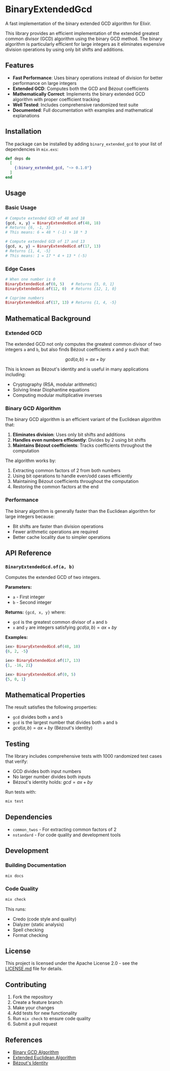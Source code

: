 # BinaryExtendedGcd

A fast implementation of the binary extended GCD algorithm for Elixir.

This library provides an efficient implementation of the extended greatest common divisor (GCD) algorithm using the binary GCD method. The binary algorithm is particularly efficient for large integers as it eliminates expensive division operations by using only bit shifts and additions.

## Features

- **Fast Performance**: Uses binary operations instead of division for better performance on large integers
- **Extended GCD**: Computes both the GCD and Bézout coefficients
- **Mathematically Correct**: Implements the binary extended GCD algorithm with proper coefficient tracking
- **Well Tested**: Includes comprehensive randomized test suite
- **Documented**: Full documentation with examples and mathematical explanations

## Installation

The package can be installed
by adding `binary_extended_gcd` to your list of dependencies in `mix.exs`:

```elixir
def deps do
  [
    {:binary_extended_gcd, "~> 0.1.0"}
  ]
end
```

## Usage

### Basic Usage

```elixir
# Compute extended GCD of 48 and 18
{gcd, x, y} = BinaryExtendedGcd.of(48, 18)
# Returns {6, -1, 3}
# This means: 6 = 48 * (-1) + 18 * 3

# Compute extended GCD of 17 and 13
{gcd, x, y} = BinaryExtendedGcd.of(17, 13)
# Returns {1, 4, -5}
# This means: 1 = 17 * 4 + 13 * (-5)
```

### Edge Cases

```elixir
# When one number is 0
BinaryExtendedGcd.of(0, 5)   # Returns {5, 0, 1}
BinaryExtendedGcd.of(12, 0)  # Returns {12, 1, 0}

# Coprime numbers
BinaryExtendedGcd.of(17, 13) # Returns {1, 4, -5}
```

## Mathematical Background

### Extended GCD

The extended GCD not only computes the greatest common divisor of two integers `a` and `b`, but also finds Bézout coefficients $x$ and $y$ such that:

$$gcd(a, b) = ax + by$$

This is known as Bézout's identity and is useful in many applications including:
- Cryptography (RSA, modular arithmetic)
- Solving linear Diophantine equations
- Computing modular multiplicative inverses

### Binary GCD Algorithm

The binary GCD algorithm is an efficient variant of the Euclidean algorithm that:

1. **Eliminates division**: Uses only bit shifts and additions
2. **Handles even numbers efficiently**: Divides by 2 using bit shifts
3. **Maintains Bézout coefficients**: Tracks coefficients throughout the computation

The algorithm works by:
1. Extracting common factors of 2 from both numbers
2. Using bit operations to handle even/odd cases efficiently
3. Maintaining Bézout coefficients throughout the computation
4. Restoring the common factors at the end

### Performance

The binary algorithm is generally faster than the Euclidean algorithm for large integers because:
- Bit shifts are faster than division operations
- Fewer arithmetic operations are required
- Better cache locality due to simpler operations

## API Reference

### `BinaryExtendedGcd.of(a, b)`

Computes the extended GCD of two integers.

**Parameters:**
- `a` - First integer
- `b` - Second integer

**Returns:**
`{gcd, x, y}` where:
- `gcd` is the greatest common divisor of `a` and `b`
- `x` and `y` are integers satisfying $gcd(a, b) = ax + by$

**Examples:**
```elixir
iex> BinaryExtendedGcd.of(48, 18)
{6, 2, -5}

iex> BinaryExtendedGcd.of(17, 13)
{1, -16, 21}

iex> BinaryExtendedGcd.of(0, 5)
{5, 0, 1}
```

## Mathematical Properties

The result satisfies the following properties:
- `gcd` divides both `a` and `b`
- `gcd` is the largest number that divides both `a` and `b`
- $gcd(a, b) = ax + by$ (Bézout's identity)

## Testing

The library includes comprehensive tests with 1000 randomized test cases that verify:
- GCD divides both input numbers
- No larger number divides both inputs
- Bézout's identity holds: $gcd = ax + by$

Run tests with:
```bash
mix test
```

## Dependencies

- `common_twos` - For extracting common factors of 2
- `nstandard` - For code quality and development tools

## Development

### Building Documentation

```bash
mix docs
```

### Code Quality

```bash
mix check
```

This runs:
- Credo (code style and quality)
- Dialyzer (static analysis)
- Spell checking
- Format checking

## License

This project is licensed under the Apache License 2.0 - see the [LICENSE.md](LICENSE.md) file for details.

## Contributing

1. Fork the repository
2. Create a feature branch
3. Make your changes
4. Add tests for new functionality
5. Run `mix check` to ensure code quality
6. Submit a pull request

## References

- [Binary GCD Algorithm](https://en.wikipedia.org/wiki/Binary_GCD_algorithm)
- [Extended Euclidean Algorithm](https://en.wikipedia.org/wiki/Extended_Euclidean_algorithm)
- [Bézout's Identity](https://en.wikipedia.org/wiki/B%C3%A9zout%27s_identity)


